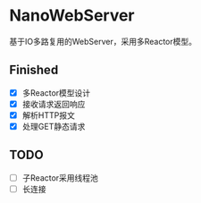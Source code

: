 # NanoWebServer
基于IO多路复用的WebServer，采用多Reactor模型。

## Finished
- [x] 多Reactor模型设计
- [x] 接收请求返回响应
- [x] 解析HTTP报文
- [x] 处理GET静态请求

## TODO

- [ ] 子Reactor采用线程池
- [ ] 长连接
